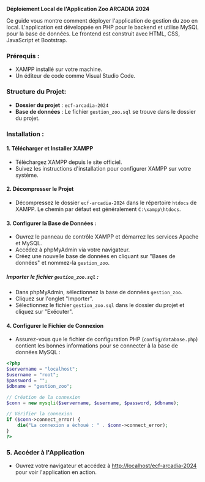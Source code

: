 **Déploiement Local de l'Application Zoo ARCADIA 2024**

Ce guide vous montre comment déployer l'application de gestion du zoo en local. L'application est développée en PHP pour le backend et utilise MySQL pour la base de données. Le frontend est construit avec HTML, CSS, JavaScript et Bootstrap.

### Prérequis :

- XAMPP installé sur votre machine.
- Un éditeur de code comme Visual Studio Code.

### Structure du Projet:

- **Dossier du projet** : `ecf-arcadia-2024`
- **Base de données** : Le fichier `gestion_zoo.sql` se trouve dans le dossier du projet.

### Installation :

#### 1. Télécharger et Installer XAMPP

- Téléchargez XAMPP depuis le site officiel.
- Suivez les instructions d'installation pour configurer XAMPP sur votre système.

#### 2. Décompresser le Projet

- Décompressez le dossier `ecf-arcadia-2024` dans le répertoire `htdocs` de XAMPP. Le chemin par défaut est généralement `C:\xampp\htdocs`.

#### 3. Configurer la Base de Données :

- Ouvrez le panneau de contrôle XAMPP et démarrez les services Apache et MySQL.
- Accédez à phpMyAdmin via votre navigateur.
- Créez une nouvelle base de données en cliquant sur "Bases de données" et nommez-la `gestion_zoo`.
  
##### Importer le fichier `gestion_zoo.sql` :
  - Dans phpMyAdmin, sélectionnez la base de données `gestion_zoo`.
  - Cliquez sur l'onglet "Importer".
  - Sélectionnez le fichier `gestion_zoo.sql` dans le dossier du projet et cliquez sur "Exécuter".

#### 4. Configurer le Fichier de Connexion

- Assurez-vous que le fichier de configuration PHP (`config/database.php`) contient les bonnes informations pour se connecter à la base de données MySQL :

```php
<?php
$servername = "localhost";
$username = "root"; 
$password = "";
$dbname = "gestion_zoo";

// Création de la connexion
$conn = new mysqli($servername, $username, $password, $dbname);

// Vérifier la connexion
if ($conn->connect_error) {
    die("La connexion a échoué : " . $conn->connect_error);
}
?>
```

### 5. Accéder à l'Application

- Ouvrez votre navigateur et accédez à [http://localhost/ecf-arcadia-2024](http://localhost/ecf-arcadia-2024) pour voir l'application en action.